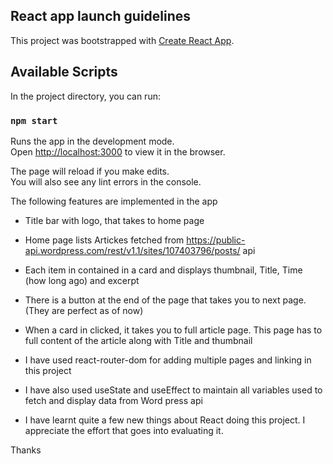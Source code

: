 ## React app launch guidelines
This project was bootstrapped with [Create React App](https://github.com/facebook/create-react-app).

## Available Scripts

In the project directory, you can run:

### `npm start`

Runs the app in the development mode.<br />
Open [http://localhost:3000](http://localhost:3000) to view it in the browser.

The page will reload if you make edits.<br />
You will also see any lint errors in the console.

The following features are implemented in the app

- Title bar with logo, that takes to home page
- Home page lists Artickes fetched from https://public-api.wordpress.com/rest/v1.1/sites/107403796/posts/ api
- Each item in contained in a card and displays thumbnail, Title, Time (how long ago) and excerpt
- There is a button at the end of the page that takes you to next page. (They are perfect as of now)
- When a card in clicked, it takes you to full article page. This page has to full content of the article along with Title and thumbnail

- I have used react-router-dom for adding multiple pages and linking in this project
- I have also used useState and useEffect to maintain all variables used to fetch and display data from Word press api

- I have learnt quite a few new things about React doing this project. I appreciate the effort that goes into evaluating it. 

Thanks